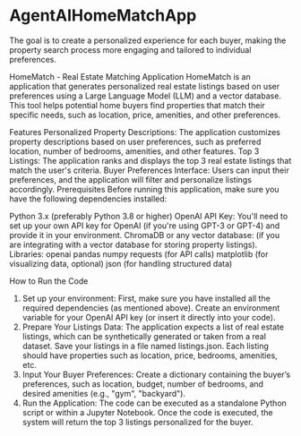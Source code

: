 # AgentAIHomeMatchApp
The goal is to create a personalized experience for each buyer, making the property search process more engaging and tailored to individual preferences.

HomeMatch - Real Estate Matching Application
HomeMatch is an application that generates personalized real estate listings based on user preferences using a Large Language Model (LLM) and a vector database. This tool helps potential home buyers find properties that match their specific needs, such as location, price, amenities, and other preferences.

Features
Personalized Property Descriptions: The application customizes property descriptions based on user preferences, such as preferred location, number of bedrooms, amenities, and other features.
Top 3 Listings: The application ranks and displays the top 3 real estate listings that match the user's criteria.
Buyer Preferences Interface: Users can input their preferences, and the application will filter and personalize listings accordingly.
Prerequisites
Before running this application, make sure you have the following dependencies installed:

Python 3.x (preferably Python 3.8 or higher)
OpenAI API Key: You'll need to set up your own API key for OpenAI (if you're using GPT-3 or GPT-4) and provide it in your environment.
ChromaDB or any vector database: (if you are integrating with a vector database for storing property listings).
Libraries:
openai
pandas
numpy
requests (for API calls)
matplotlib (for visualizing data, optional)
json (for handling structured data)

How to Run the Code
1. Set up your environment:
First, make sure you have installed all the required dependencies (as mentioned above).
Create an environment variable for your OpenAI API key (or insert it directly into your code).
2. Prepare Your Listings Data:
The application expects a list of real estate listings, which can be synthetically generated or taken from a real dataset.
Save your listings in a file named listings.json. Each listing should have properties such as location, price, bedrooms, amenities, etc.
3. Input Your Buyer Preferences:
Create a dictionary containing the buyer’s preferences, such as location, budget, number of bedrooms, and desired amenities (e.g., "gym", "backyard").
4. Run the Application:
The code can be executed as a standalone Python script or within a Jupyter Notebook.
Once the code is executed, the system will return the top 3 listings personalized for the buyer.
